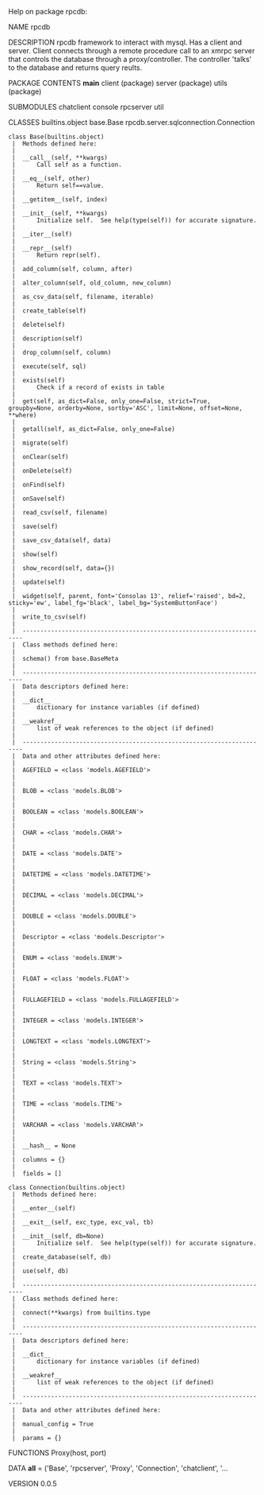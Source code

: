 Help on package rpcdb:

NAME
    rpcdb

DESCRIPTION
    rpcdb framework to interact with mysql.
    Has a client and server.
    Client connects through a remote procedure call to an xmrpc server
    that controls the database through a proxy/controller.
    The controller 'talks' to the database and returns query reults.

PACKAGE CONTENTS
    __main__
    client (package)
    server (package)
    utils (package)

SUBMODULES
    chatclient
    console
    rpcserver
    util

CLASSES
    builtins.object
        base.Base
        rpcdb.server.sqlconnection.Connection

    class Base(builtins.object)
     |  Methods defined here:
     |
     |  __call__(self, **kwargs)
     |      Call self as a function.
     |
     |  __eq__(self, other)
     |      Return self==value.
     |
     |  __getitem__(self, index)
     |
     |  __init__(self, **kwargs)
     |      Initialize self.  See help(type(self)) for accurate signature.
     |
     |  __iter__(self)
     |
     |  __repr__(self)
     |      Return repr(self).
     |
     |  add_column(self, column, after)
     |
     |  alter_column(self, old_column, new_column)
     |
     |  as_csv_data(self, filename, iterable)
     |
     |  create_table(self)
     |
     |  delete(self)
     |
     |  description(self)
     |
     |  drop_column(self, column)
     |
     |  execute(self, sql)
     |
     |  exists(self)
     |      Check if a record of exists in table
     |
     |  get(self, as_dict=False, only_one=False, strict=True, groupby=None, orderby=None, sortby='ASC', limit=None, offset=None, **where)
     |
     |  getall(self, as_dict=False, only_one=False)
     |
     |  migrate(self)
     |
     |  onClear(self)
     |
     |  onDelete(self)
     |
     |  onFind(self)
     |
     |  onSave(self)
     |
     |  read_csv(self, filename)
     |
     |  save(self)
     |
     |  save_csv_data(self, data)
     |
     |  show(self)
     |
     |  show_record(self, data={})
     |
     |  update(self)
     |
     |  widget(self, parent, font='Consolas 13', relief='raised', bd=2, sticky='ew', label_fg='black', label_bg='SystemButtonFace')
     |
     |  write_to_csv(self)
     |
     |  ----------------------------------------------------------------------
     |  Class methods defined here:
     |
     |  schema() from base.BaseMeta
     |
     |  ----------------------------------------------------------------------
     |  Data descriptors defined here:
     |
     |  __dict__
     |      dictionary for instance variables (if defined)
     |
     |  __weakref__
     |      list of weak references to the object (if defined)
     |
     |  ----------------------------------------------------------------------
     |  Data and other attributes defined here:
     |
     |  AGEFIELD = <class 'models.AGEFIELD'>
     |
     |
     |  BLOB = <class 'models.BLOB'>
     |
     |
     |  BOOLEAN = <class 'models.BOOLEAN'>
     |
     |
     |  CHAR = <class 'models.CHAR'>
     |
     |
     |  DATE = <class 'models.DATE'>
     |
     |
     |  DATETIME = <class 'models.DATETIME'>
     |
     |
     |  DECIMAL = <class 'models.DECIMAL'>
     |
     |
     |  DOUBLE = <class 'models.DOUBLE'>
     |
     |
     |  Descriptor = <class 'models.Descriptor'>
     |
     |
     |  ENUM = <class 'models.ENUM'>
     |
     |
     |  FLOAT = <class 'models.FLOAT'>
     |
     |
     |  FULLAGEFIELD = <class 'models.FULLAGEFIELD'>
     |
     |
     |  INTEGER = <class 'models.INTEGER'>
     |
     |
     |  LONGTEXT = <class 'models.LONGTEXT'>
     |
     |
     |  String = <class 'models.String'>
     |
     |
     |  TEXT = <class 'models.TEXT'>
     |
     |
     |  TIME = <class 'models.TIME'>
     |
     |
     |  VARCHAR = <class 'models.VARCHAR'>
     |
     |
     |  __hash__ = None
     |
     |  columns = {}
     |
     |  fields = []

    class Connection(builtins.object)
     |  Methods defined here:
     |
     |  __enter__(self)
     |
     |  __exit__(self, exc_type, exc_val, tb)
     |
     |  __init__(self, db=None)
     |      Initialize self.  See help(type(self)) for accurate signature.
     |
     |  create_database(self, db)
     |
     |  use(self, db)
     |
     |  ----------------------------------------------------------------------
     |  Class methods defined here:
     |
     |  connect(**kwargs) from builtins.type
     |
     |  ----------------------------------------------------------------------
     |  Data descriptors defined here:
     |
     |  __dict__
     |      dictionary for instance variables (if defined)
     |
     |  __weakref__
     |      list of weak references to the object (if defined)
     |
     |  ----------------------------------------------------------------------
     |  Data and other attributes defined here:
     |
     |  manual_config = True
     |
     |  params = {}

FUNCTIONS
    Proxy(host, port)

DATA
    __all__ = ('Base', 'rpcserver', 'Proxy', 'Connection', 'chatclient', '...

VERSION
    0.0.5
